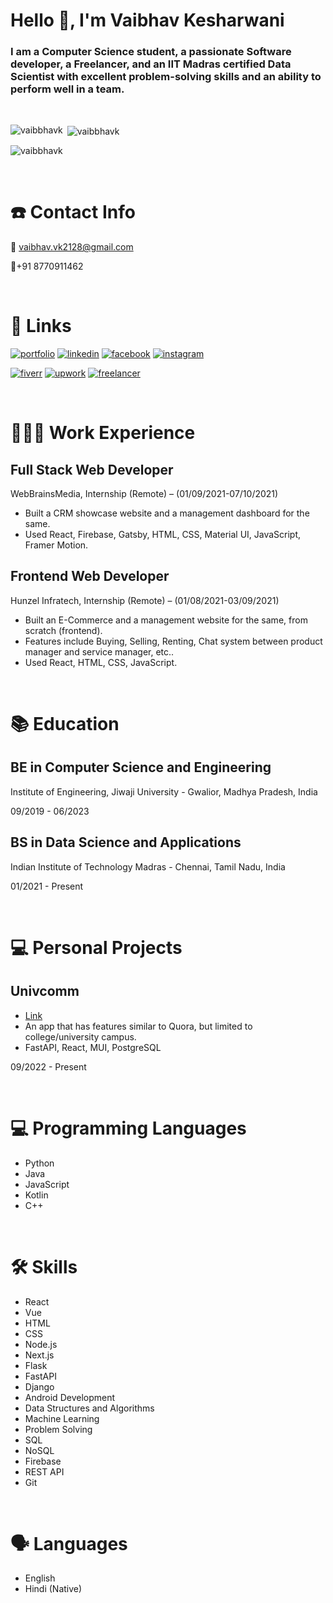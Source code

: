 <h1>Hello 👋, I'm Vaibhav Kesharwani</h1>
<h3>I am a Computer Science student, a passionate Software developer, a Freelancer, and an IIT Madras certified Data Scientist with excellent problem-solving skills and an ability to perform well in a team.</h3>
<br/>

<p><img align="left" src="https://github-readme-stats.vercel.app/api/top-langs?username=vaibbhavk&show_icons=true&locale=en&layout=compact" alt="vaibbhavk" /></p>

<p>&nbsp;<img align="center" src="https://github-readme-stats.vercel.app/api?username=vaibbhavk&show_icons=true&locale=en" alt="vaibbhavk" /></p>

<p><img align="center" src="https://github-readme-streak-stats.herokuapp.com/?user=vaibbhavk&" alt="vaibbhavk" /></p>

&nbsp;

# ☎️ Contact Info

📧 vaibhav.vk2128@gmail.com

📱+91 8770911462

&nbsp;

# 🔗 Links

[![portfolio](https://img.shields.io/badge/my_portfolio-000?style=for-the-badge&logo=ko-fi&logoColor=white)](https://vaibhav-kesharwani.me/)
[![linkedin](https://img.shields.io/badge/linkedin-0A66C2?style=for-the-badge&logo=linkedin&logoColor=white)](https://www.linkedin.com/in/vaibhav-kesharwani-5b8137111/)
[![facebook](https://img.shields.io/badge/facebook-1877F2?style=for-the-badge&logo=facebook&logoColor=white)](https://www.facebook.com/vaibhav.vk28/)
[![instagram](https://img.shields.io/badge/instagram-E4405F?style=for-the-badge&logo=instagram&logoColor=white)](https://www.instagram.com/vk_2128/)

[![fiverr](https://img.shields.io/badge/fiverr-1DBF73?style=for-the-badge&logo=fiverr&logoColor=white)](https://www.fiverr.com/vaibbhavvk?public_mode=true)
[![upwork](https://img.shields.io/badge/upwork-6FDA44?style=for-the-badge&logo=upwork&logoColor=white)](https://www.upwork.com/freelancers/~01e98ab6fa7c516372)
[![freelancer](https://img.shields.io/badge/freelancer-29B2FE?style=for-the-badge&logo=freelancer&logoColor=white)](https://www.freelancer.in/u/vaibbhavvk)

&nbsp;

# **👩🏻‍💻** Work Experience

## Full Stack Web Developer

WebBrainsMedia, Internship (Remote) – (01/09/2021-07/10/2021)

- Built a CRM showcase website and a management dashboard for the same.
- Used React, Firebase, Gatsby, HTML, CSS, Material UI, JavaScript, Framer Motion.

## Frontend Web Developer

Hunzel Infratech, Internship (Remote) – (01/08/2021-03/09/2021)

- Built an E-Commerce and a management website for the same, from scratch (frontend).
- Features include Buying, Selling, Renting, Chat system between product manager and service manager, etc..
- Used React, HTML, CSS, JavaScript.

&nbsp;

# 📚 Education

## **BE in Computer Science and Engineering**

Institute of Engineering, Jiwaji University -
Gwalior, Madhya Pradesh, India

09/2019 - 06/2023

## **BS in Data Science and Applications**

Indian Institute of Technology Madras -
Chennai, Tamil Nadu, India

01/2021 - Present

&nbsp;

# 💻 Personal Projects

## Univcomm

- [Link](https://github.com/minor-project-1)
- An app that has features similar to Quora, but limited to college/university campus.
- FastAPI, React, MUI, PostgreSQL

09/2022 - Present

&nbsp;

# 💻 Programming Languages

- Python
- Java
- JavaScript
- Kotlin
- C++

&nbsp;

# 🛠 Skills

- React
- Vue
- HTML
- CSS
- Node.js
- Next.js
- Flask
- FastAPI
- Django
- Android Development
- Data Structures and Algorithms
- Machine Learning
- Problem Solving
- SQL
- NoSQL
- Firebase
- REST API
- Git

&nbsp;

# 🗣 Languages

- English
- Hindi (Native)
